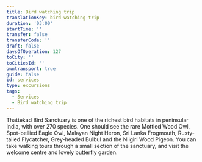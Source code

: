 ```yaml
---
title: Bird watching trip
translationKey: bird-watching-trip
duration: '03:00'
startTime: ''
transfer: false
transferCode: ''
draft: false
daysOfOperation: 127
toCity: ''
toCitiesId: ''
owntransport: true
guide: false
id: services
type: excursions
tags:
  - Services
  - Bird watching trip
---
```

Thattekad Bird Sanctuary is one of the richest bird habitats in peninsular India, with over 270 species. One should see the rare Mottled Wood Owl, Spot-bellied Eagle Owl, Malayan Night Heron, Sri Lanka Frogmouth, Rusty-tailed Flycatcher, Grey-headed Bulbul and the Nilgiri Wood Pigeon. You can take walking tours through a small section of the sanctuary, and visit the welcome centre and lovely butterfly garden.